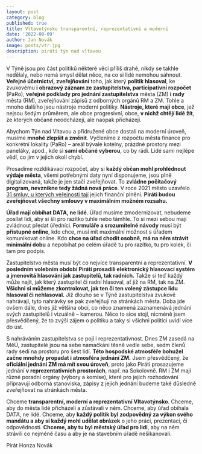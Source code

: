 ```yaml
---
layout: post
category: blog
published: true
title: Vltavotýnsko transparentní, reprezentativní a moderní
date: '2022-08-09'
author: Jan Novák
image: posts/vtr.jpg
description: piráti týn nad vltavou
---
```

V Týně jsou pro část politiků některé věci příliš drahé, nikdy se takhle nedělaly, nebo nemá smysl dělat něco, na co si lidé nemohou sáhnout. **Veřejné účetnictví, zveřejňování** toho, jak který **politik hlasoval**, ke zvukovému **i obrazový záznam ze zastupitelstva, participativní rozpočet** (PaRo), **veřejné podklady pro jednání zastupitelstva** města (ZM) **i rady** města (RM), zveřejňování zápisů z odborných orgánů RM a ZM. Tohle a mnoho dalšího jsou nástroje moderní politiky. **Nástroje, které mají obce**, jež nejsou šedým průměrem, ale obce progresivní, obce, **v nichž chtějí lidé žít**, ze kterých občané neodcházejí, ale naopak přicházejí.

Abychom Týn nad Vltavou a přidružené obce dostali na moderní úroveň, musíme **mnohé zlepšit a změnit**. Vyčleníme z rozpočtu města finance pro konkrétní lokality (PaRo) – areál bývalé kotelny, prázdné prostory mezi paneláky, apod., kde si **sami občané vyberou**, co by rádi. Lidé sami nejlépe vědí, co jim v jejich okolí chybí. 

Prosadíme rozklikávací rozpočet, aby si **každý občan mohl prohlédnout výdaje města**, všemi potřebnými daty nyní disponujeme, jsou plně digitalizovaná, takže je jen stačí zveřejňovat. To **zvládne počítačový program, nevznikne tedy žádná nová práce**. V roce 2021 město uzavřelo [31 smluv, u kterých veřejnosti tají](https://www.hlidacstatu.cz/HledatSmlouvy?Q=ico%3A00245585+AND+%28+hint.skrytaCena%3A1+%29+AND+datumUzavreni%3A%5B2021-01-01+TO+2022-01-01%7D) jejich finanční plnění. **Piráti budou zveřejňovat všechny smlouvy v maximálním možném rozsahu.**  

**Úřad mají obbíhat DATA, ne lidé**. Úřad musíme zmodernizovat, nebudeme posílat lidi, aby si šli pro razítko tuhle nebo támhle. To si mezi sebou mají zvládnout předat úředníci. **Formuláře a srozumitelné návody** musí být **přístupné online**, kdo chce, musí mít maximální možnost s úřadem komunikovat online. Kdo **chce na úřad chodit osobně, má na něm strávit minimální dobu** a nepobíhat po celém úřadě tu pro razítko, tu pro kolek, či tam pro podpis.

Zastupitelstvo města musí být co nejvíce transparentní a reprezentativní. **V posledním volebním období Piráti prosadili elektronický hlasovací systém a jmenovitá hlasování jak zastupitelů, tak radních.** Takže si teď každý může najít, jak který zastupitel či radní hlasoval, ať již na RM, tak na ZM. **Všichni si můžeme zkontrolovat, jak ten či ten volený zástupce lidu hlasoval či nehlasoval.** Již dlouho se v Týně zastupitelstva zvukově nahrávají, tyto nahrávky se pak zveřejňují na stránkách města. Doba jde ovšem dále, dnes již většina obcí, co něco znamená zaznamenává jednání svých zastupitelů i vizuálně – kamerou. Něco to sice stojí, nicméně jsem přesvědčený, že to zvýší zájem o politiku a taky si všichni politici uvidí více do úst. 

S nahráváním zastupitelstva se pojí i reprezentativnost. Dnes ZM zasedá na MěÚ, zastupitelé jsou na sebe namačkáni těsně vedle sebe, sedm členů rady sedí na prostoru pro šest lidí. **Této hospodské atmosféře bohužel začne mnohdy propadat i atmosféra jednání ZM.** Jsem přesvědčený, že **oficiální jednání ZM má mít svou úroveň**, proto jako Piráti prosazujeme jednání **v reprezentativních prostorách**, např. na Sokolovně. 
RM i ZM mají různé poradní orgány (výbory a komise), které pro jejich rozhodování připravují odborná stanoviska, zápisy z jejich jednání budeme také důsledně zveřejňovat na stránkách města.

Chceme **transparentní, moderní a reprezentativní Vltavotýnsko**. Chceme, aby do města lidé přicházeli a zůstávali v něm. Chceme, aby úřad obíhala DATA, ne lidé. Chceme, aby **každý politik byl zodpovědný za výkon svého mandátu a aby si každý mohl udělat obrázek** o jeho práci, prezentaci, či odpovědnosti. **Chceme, aby tu byl městský úřad pro lidi**, aby na něm strávili co nejméně času a aby je na stavebním úřadě nešikanovali. 

Pirát Honza Novák

